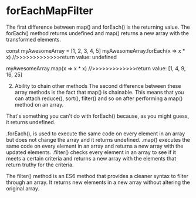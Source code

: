 # forEachMapFilter

The first difference between map() and forEach() is the returning value. 
The forEach() method returns undefined and map() returns a new array with the transformed elements. 

const myAwesomeArray = [1, 2, 3, 4, 5]
myAwesomeArray.forEach(x => x * x)
//>>>>>>>>>>>>>return value: undefined

myAwesomeArray.map(x => x * x)
//>>>>>>>>>>>>>return value: [1, 4, 9, 16, 25]

2. Ability to chain other methods
The second difference between these array methods is the fact that map() is chainable.
This means that you can attach reduce(), sort(), filter() and so on after performing a map() method on an array.

That's something you can't do with forEach() because, as you might guess, it returns undefined.


.forEach(), is used to execute the same code on every element in an array but does not change the array and it returns undefined.
.map() executes the same code on every element in an array and returns a new array with the updated elements.
.filter() checks every element in an array to see if it meets a certain criteria and returns a new array with the elements that return truthy for the criteria.

The filter() method is an ES6 method that provides a cleaner syntax to filter through an array. It returns new elements in a new array without altering the original array.
